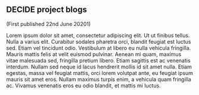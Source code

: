 [//]: # (title: Blogs coming soon!)

## DECIDE project blogs ##
(First published 22nd June 20201)

Lorem ipsum dolor sit amet, consectetur adipiscing elit. Ut ut finibus tellus. Nulla a varius elit. Curabitur sodales pharetra orci, blandit feugiat est luctus sed. Etiam vel tincidunt odio. Vestibulum at libero eu nulla vehicula fringilla. Mauris mattis felis at velit euismod pulvinar. Aenean mi quam, maximus vitae malesuada sed, fringilla pretium libero. Etiam sagittis est ac venenatis interdum. Nullam sed neque id lacus hendrerit mollis id sit amet nulla. Etiam egestas, massa vel feugiat mattis, orci lorem volutpat ante, eu feugiat ipsum mauris sit amet eros. Nullam maximus turpis enim, a vehicula quam fringilla ac. Vivamus venenatis eros eu odio blandit, et mattis mi luctus.